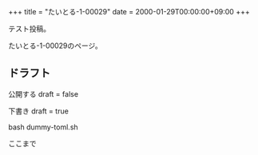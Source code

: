 +++
title = "たいとる-1-00029"
date = 2000-01-29T00:00:00+09:00
+++

テスト投稿。

たいとる-1-00029のページ。


## ドラフト

公開する
draft = false

下書き
draft = true

bash dummy-toml.sh

ここまで
